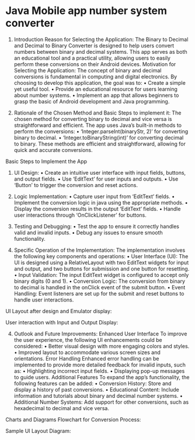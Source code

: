 # Java Mobile app number system converter

1. Introduction
Reason for Selecting the Application:
The Binary to Decimal and Decimal to Binary Converter is designed to help users convert numbers between binary and decimal systems. This app serves as both an educational tool and a practical utility, allowing users to easily perform these conversions on their Android devices.
Motivation for Selecting the Application:
The concept of binary and decimal conversions is fundamental in computing and digital electronics. By choosing to develop this application, the goal was to:
•	Create a simple yet useful tool.
•	Provide an educational resource for users learning about number systems.
•	Implement an app that allows beginners to grasp the basic of Android development and Java programming.




2. Rationale of the Chosen Method and Basic Steps to implement it:
The chosen method for converting binary to decimal and vice versa is straightforward and efficient.
The app uses Java’s built-in methods to perform the conversions:
•	‘Integer.parseInt(binaryStr, 2)’ for converting binary to decimal.
•	‘Integer.toBinaryString(int)’ for converting decimal to binary.
These methods are efficient and straightforward, allowing for quick and accurate conversions.

Basic Steps to Implement the App
1. UI Design:
•	Create an intuitive user interface with input fields, buttons, and output fields.
•	Use ‘EditText’ for user inputs and outputs.
•	Use ‘Button’ to trigger the conversion and reset actions.
2. Logic Implementation:
•	Capture user input from ‘EditText’ fields.
•	Implement the conversion logic in java using the appropriate methods.
•	Display the conversion results in the output ‘EditText’ fields.
•	Handle user interactions through ‘OnClickListener’ for buttons.

3. Testing and Debugging:
•	Test the app to ensure it correctly handles valid and invalid inputs.
•	Debug any issues to ensure smooth functionality.

3. Specific Operation of the Implementation:
The implementation involves the following key components and operations:
•	User Interface (UI): The UI is designed using a RelativeLayout with two EditText widgets for input and output, and two buttons for submission and one button for resetting.
•	Input Validation: The input EditText widget is configured to accept only binary digits (0 and 1).
•	Conversion Logic: The conversion from binary to decimal is handled in the onClick event of the submit button.
•	Event Handling: Event listeners are set up for the submit and reset buttons to handle user interactions.


UI Layout after design and Emulator display:
 
 







User interaction with Input and Output Display:
 
 







4. Outlook and Future Improvements:
Enhanced User Interface
To improve the user experience, the following UI enhancements could be considered:
•	Better visual design with more engaging colors and styles.
•	Improved layout to accommodate various screen sizes and orientations.
Error Handling
Enhanced error handling can be implemented to provide more detailed feedback for invalid inputs, such as:
•	Highlighting incorrect input fields.
•	Displaying pop-up messages to guide users.
Additional Features
To expand the app’s functionality, the following features can be added:
•	Conversion History: Store and display a history of past conversions.
•	Educational Content: Include information and tutorials about binary and decimal number systems.
•	Additional Number Systems: Add support for other conversions, such as hexadecimal to decimal and vice versa.





Charts and Diagrams
Flowchart for Conversion Process:
 



Sample UI Layout Diagram:
 
